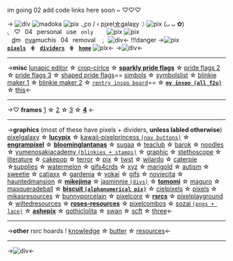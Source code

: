 im going 02 add code links here soon ~ ♡♡♡

-> ![div](https://cdn.discordapp.com/attachments/1064597015503315054/1115992266079735868/Untitled2311_20230607141444.png)
![madoka](https://cdn.discordapp.com/attachments/877634429940539412/1128635739027013632/ezgif-5-6e4a4a0d9e.webp)
![pix](https://media.discordapp.net/attachments/1128723801484562583/1139815852384985138/tumblr_54f911b8e226c65432b87a38975ec4f7_805674c9_75.gif?width=31&height=31) . c͟o / ‹ pi̲xel[☆]()galax̲y 𝟹 ![pix](https://media.discordapp.net/attachments/877634429940539412/1140608858084085792/92-BAFF95-2568-4212-95-AB-8-C4-F4-A614824.png?width=28&height=28) (ᴗ ᴗ ✿)
◟⠀♡⠀04⠀personal⠀use⠀`only`⠀⠀⠀![pix](https://media.discordapp.net/attachments/1128723801484562583/1139815853085446144/tumblr_990b71bec5494bbcaf4aab1f2f2f4b6d_755afb03_75.gif?width=31&height=31)
![pix](https://media.discordapp.net/attachments/870787415172845589/1062721854059589692/347.gif)⠀d͟m⠀[nya](https://twitter.com/nyamuchis)muchis⠀04⠀removal⠀﹔
![div](https://media.discordapp.net/attachments/1132322085532868608/1136636942008725564/ezgif.com-crop.png?width=348&height=21)<-
!!!danger
	->![pix](https://media.discordapp.net/attachments/877634429940539412/1140644674630066196/ezgif.com-crop_1.png?width=48&height=37) [**`pixels`**](pixelpix)⠀⋕⠀[**`dividers`**](pixeldiv)⠀⋕⠀[**`home`**](pixelgalaxy) ![pix](https://media.discordapp.net/attachments/877634429940539412/1140649928922775572/ezgif.com-rotate_2.png?width=48&height=37)<-
->![div](https://media.discordapp.net/attachments/1132322085532868608/1136636941576700056/ezgif.com-rotate.png?width=348&height=21)<-
***
->**misc**
[lunapic editor](https://www9.lunapic.com/editor) ☆ [crop-cirlce](https://crop-circle.imageonline.co/) ☆ [**sparkly pride flags**](https://toyhou.se/6899962.mini-pride-flags/gallery) ☆ [pride flags 2](rentryflags) ☆ [pride flags 3](20by20pride) ☆ [shaped pride flags](ukulele)== [simbols](https://simbols.carrd.co) ☆ [symbolslist](https://symbolslist.carrd.co/) ☆ [blinkie maker 1](https://www.commentslive.com/myblinkie/) ☆ [blinkie maker 2](https://blinkies.cafe) ☆ [`rentry inspo board`](https://www.pinterest.ca/lucymontgomeryz/rentry-inspo-3/)== ☆ [**`my inspo (all f2u)`**](https://pinterest.com/nyamuchis) ☆ [this](https://foollovers.com/mat/t-frame19.html)<-
***
->♡ **frames** [1](https://toyhou.se/8576082.--assets--/gallery) ☆ [2](https://mobile.twitter.com/i/events/1064604094768115712) ☆ [3](https://picsart.com/u/msle_xxx/stickers) ☆ [**4**](https://drive.google.com/drive/u/0/mobile/folders/1-C5jGsstedDgBAv6N8_NrZYqNxvl0Vfn)
<-
***
->**graphics** (most of these have pixels + dividers, **unless labled otherwise**)
[pixelgalaxy](pixelgalaxy) ☆ [**lucypix**](https://rentry.co/lucypix) ☆ [kawaii-pixelprincess `(nav buttons)`](https://kawaii-pixelprincess.tumblr.com/post/109172418601/navigation-buttons) ☆ **[engrampixel](https://engrampixel.tumblr.com/tagged/gingers%20faves)** ☆ **[bloominglantanas](https://bloominglantanas.carrd.co/)** ☆ [sugaa](https://sugaa.tumblr.com/post/70120611883/favicon-masterpost) ☆ [teaclub](https://teaclub.crd.co/) ☆ [barok](https://barok.crd.co/) ☆ [noodles](https://noodles.crd.co/) ☆ [yumenosakiacademy `(blinkies + stamps)`](https://yumenosakiacademy.tumblr.com/stamps) ☆ [graphic](https://graphic.neocities.org/directory.html) ☆ [stethoscope](https://stethoscope.carrd.co/) ☆ [literature](https://literature.crd.co/) ☆ [cakepop](https://cakepop.crd.co/) ☆ [terror](https://terror.crd.co/) ☆ [pix](https://pix.crd.co/) ☆ [twst](https://twst.ju.mp/) ☆ [wilardo](https://wilardo.crd.co) ☆ [caterpie](https://caterpie.crd.co/) ☆[supplies](https://supplies.ju.mp/) ☆ [watermelon](https://watermelon.crd.co/) ☆ [gifs4crds](https://gifs4crds.carrd.co/) ☆ [xyz](https://xyz.crd.co) ☆ [marigold](https://marigold.crd.co/) ☆ [autism](https://autism.crd.co/) ☆ [sweetie](https://sweetie.crd.co/) ☆ [catjaxx](https://catjaxx.tumblr.com/) ☆ [gardenia](https://gardenia.ju.mp/) ☆ [yokai](https://yokai.crd.co/) ☆ [gifs](https://gifs.crd.co/) ☆ [noviecita](https://noviecita.crd.co/) ☆ [hauntedmansion](https://hauntedmansion.crd.co/) ☆ **[mikejima](https://mikejima.crd.co/)** ☆ [jasminnie `(divs)`](http://jasminnie.weebly.com/dividers.html) ☆ **[tomomi](https://tomomi.neocities.org/)** ☆ [maguro](https://maguro.carrd.co/) ☆ [masqueradeball](https://rentry.co/masqueradeball) ☆ **[biscuit `(alphanumerical pix)`](https://biscuit.crd.co)** ☆ [cielpixels](https://rentry.co/cielpixels) ☆ [pixels](https://pixel.crd.co) ☆ [mikasresources](mikasresources) ☆ [bunnyporcelain](bunnyporcelain) ☆ [pixelcore](pixelcore) ☆ [**rsrcs**](rsrcs) ☆ [pixelplayground](pixelplayground) ☆ [wiltedresources](wiltedresources) ☆ [**roses-resources**](https://rentry.co/roses-resources) ☆ [pixelcombos](https://rentry.co/pixelcombos) ☆ [sozai `(pngs + lace)`](https://sozai.pooftie.me/) ☆ [**ashepix**](ashepixels) ☆ [gothiclolita](https://gothiclolita.neocities.org) ☆ [swan](https://swan.uwu.ai) ☆ [scft](https://scft.carrd.co/) ☆ [three](https://three.crd.co/#)<-
***
->**other** rsrc hoards !
[knowledge](knowledge) ☆ [butter](https://rentry.org/butter) ☆ [resources](https://rentry.co/resources)<-
***
->![div](https://cdn.discordapp.com/attachments/1064597015503315054/1115992266079735868/Untitled2311_20230607141444.png)<-